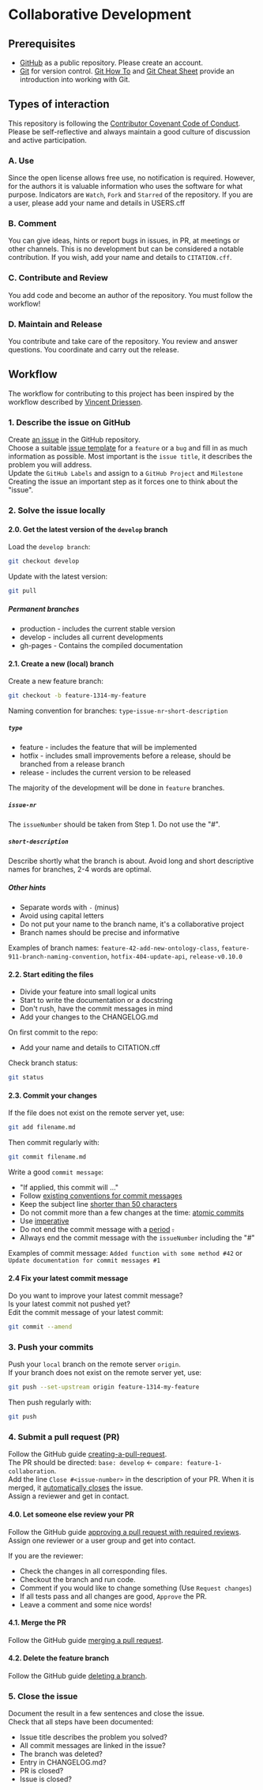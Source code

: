 <!--
SPDX-FileCopyrightText: Ludwig Hülk © Reiner Lemoine Institut <https://github.com/Ludee>
SPDX-License-Identifier: MIT

[Homepage]: https://rl-institut.github.io/super-repo/
[Version]: [Super-Repo v0.2.0](https://github.com/rl-institut/super-repo/releases)
-->

# Collaborative Development

## Prerequisites

- [GitHub](https://github.com/) as a public repository. Please create an account.
- [Git](https://git-scm.com/) for version control. [Git How To](https://githowto.com/) and [Git Cheat Sheet](https://training.github.com/downloads/github-git-cheat-sheet.pdf) provide an introduction into working with Git.

## Types of interaction

This repository is following the [Contributor Covenant Code of Conduct](https://github.com/rl-institut/super-repo/blob/main/CODE_OF_CONDUCT.md). <br>
Please be self-reflective and always maintain a good culture of discussion and active participation.

### A. Use

Since the open license allows free use, no notification is required.
However, for the authors it is valuable information who uses the software for what purpose.
Indicators are `Watch`, `Fork` and `Starred` of the repository.
If you are a user, please add your name and details in USERS.cff

### B. Comment

You can give ideas, hints or report bugs in issues, in PR, at meetings or other channels.
This is no development but can be considered a notable contribution.
If you wish, add your name and details to `CITATION.cff`.

### C. Contribute and Review

You add code and become an author of the repository.
You must follow the workflow!

### D. Maintain and Release

You contribute and take care of the repository.
You review and answer questions.
You coordinate and carry out the release.

## Workflow

The workflow for contributing to this project has been inspired by the workflow described by [Vincent Driessen](https://nvie.com/posts/a-successful-git-branching-model/).

### 1. Describe the issue on GitHub

Create [an issue](https://help.github.com/en/articles/creating-an-issue)
in the GitHub repository. <br>
Choose a suitable [issue template](https://rl-institut.github.io/super-repo/develop/development/git/)
for a `feature` or a `bug` and fill in as much information as possible.
Most important is the `issue title`, it describes the problem you will address. <br>
Update the `GitHub Labels` and assign to a `GitHub Project` and `Milestone` <br>
Creating the issue an important step as it forces one to think about the "issue".

### 2. Solve the issue locally

#### 2.0. Get the latest version of the `develop` branch

Load the `develop branch`:

```bash
git checkout develop
```

Update with the latest version:

```bash
git pull
```

##### Permanent branches

- production - includes the current stable version
- develop - includes all current developments
- gh-pages - Contains the compiled documentation

#### 2.1. Create a new (local) branch

Create a new feature branch:

```bash
git checkout -b feature-1314-my-feature
```

Naming convention for branches: `type`-`issue-nr`-`short-description`

##### `type`

- feature - includes the feature that will be implemented
- hotfix - includes small improvements before a release, should be branched from a release branch
- release - includes the current version to be released

The majority of the development will be done in `feature` branches.

##### `issue-nr`

The `issueNumber` should be taken from Step 1. Do not use the "#".

##### `short-description`

Describe shortly what the branch is about.
Avoid long and short descriptive names for branches, 2-4 words are optimal.

##### Other hints

- Separate words with `-` (minus)
- Avoid using capital letters
- Do not put your name to the branch name, it's a collaborative project
- Branch names should be precise and informative

Examples of branch names: `feature-42-add-new-ontology-class`, `feature-911-branch-naming-convention`, `hotfix-404-update-api`, `release-v0.10.0`

#### 2.2. Start editing the files

- Divide your feature into small logical units
- Start to write the documentation or a docstring
- Don't rush, have the commit messages in mind
- Add your changes to the CHANGELOG.md

On first commit to the repo:

- Add your name and details to CITATION.cff

Check branch status:

```bash
git status
```

#### 2.3. Commit your changes

If the file does not exist on the remote server yet, use:

```bash
git add filename.md
```

Then commit regularly with:

```bash
git commit filename.md
```

Write a good `commit message`:

- "If applied, this commit will ..."
- Follow [existing conventions for commit messages](https://chris.beams.io/posts/git-commit)
- Keep the subject line [shorter than 50 characters](https://chris.beams.io/posts/git-commit/#limit-50)
- Do not commit more than a few changes at the time: [atomic commits](https://en.wikipedia.org/wiki/Atomic_commit)
- Use [imperative](https://chris.beams.io/posts/git-commit/#imperative)
- Do not end the commit message with a [period](https://chris.beams.io/posts/git-commit/#end) ~~.~~
- Allways end the commit message with the `issueNumber` including the "#"

Examples of commit message: `Added function with some method #42` or `Update documentation for commit messages #1`

#### 2.4 Fix your latest commit message

Do you want to improve your latest commit message? <br>
Is your latest commit not pushed yet? <br>
Edit the commit message of your latest commit:

```bash
git commit --amend
```

### 3. Push your commits

Push your `local` branch on the remote server `origin`. <br>
If your branch does not exist on the remote server yet, use:

```bash
git push --set-upstream origin feature-1314-my-feature
```

Then push regularly with:

```bash
git push
```

### 4. Submit a pull request (PR)

Follow the GitHub guide [creating-a-pull-request](https://help.github.com/en/articles/creating-a-pull-request). <br>
The PR should be directed: `base: develop` <- `compare: feature-1-collaboration`. <br>
Add the line `Close #<issue-number>` in the description of your PR.
When it is merged, it [automatically closes](https://help.github.com/en/github/managing-your-work-on-github/closing-issues-using-keywords) the issue. <br>
Assign a reviewer and get in contact.

#### 4.0. Let someone else review your PR

Follow the GitHub guide [approving a pull request with required reviews](https://docs.github.com/en/pull-requests/collaborating-with-pull-requests/reviewing-changes-in-pull-requests/approving-a-pull-request-with-required-reviews). <br>
Assign one reviewer or a user group and get into contact.

If you are the reviewer:

- Check the changes in all corresponding files.
- Checkout the branch and run code.
- Comment if you would like to change something (Use `Request changes`)
- If all tests pass and all changes are good, `Approve` the PR.
- Leave a comment and some nice words!

#### 4.1. Merge the PR

Follow the GitHub guide [merging a pull request](https://docs.github.com/en/pull-requests/collaborating-with-pull-requests/incorporating-changes-from-a-pull-request/merging-a-pull-request).

#### 4.2. Delete the feature branch

Follow the GitHub guide [deleting a branch](https://docs.github.com/en/pull-requests/collaborating-with-pull-requests/proposing-changes-to-your-work-with-pull-requests/creating-and-deleting-branches-within-your-repository#deleting-a-branch).

### 5. Close the issue

Document the result in a few sentences and close the issue. <br>
Check that all steps have been documented:

- Issue title describes the problem you solved?
- All commit messages are linked in the issue?
- The branch was deleted?
- Entry in CHANGELOG.md?
- PR is closed?
- Issue is closed?
